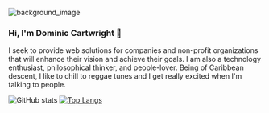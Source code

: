 ![background_image](https://user-images.githubusercontent.com/13526857/175754374-32208dc6-f5e9-4b92-bc62-92c589f288de.png)

### Hi, I'm Dominic Cartwright 👋

I seek to provide web solutions for companies and non-profit organizations that will enhance their vision and achieve their goals. I am also a technology enthusiast, philosophical thinker, and people-lover. Being of Caribbean descent, I like to chill to reggae tunes and I get really excited when I'm talking to people.

![GitHub stats](https://github-readme-stats.vercel.app/api?username=dcartwright07&show_icons=true&count_private=true&theme=swift) 
[![Top Langs](https://github-readme-stats.vercel.app/api/top-langs/?username=dcartwright07&layout=compact&langs_count=10&count_private=true&show_icons=true&theme=swift)](https://github.com/dcartwright07/github-readme-stats)

<!--
**dcartwright07/dcartwright07** is a ✨ _special_ ✨ repository because its `README.md` (this file) appears on your GitHub profile.

Here are some ideas to get you started:

- 🔭 I’m currently working on ...
- 🌱 I’m currently learning ...
- 👯 I’m looking to collaborate on ...
- 🤔 I’m looking for help with ...
- 💬 Ask me about ...
- 📫 How to reach me: ...
- 😄 Pronouns: ...
- ⚡ Fun fact: ...
-->
